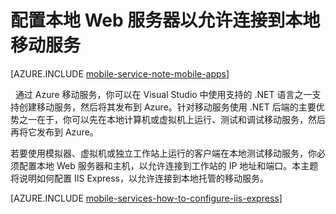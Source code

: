 <properties
	pageTitle="配置 IIS Express 以便测试本地移动服务 | Azure 移动服务"
	description="了解如何配置 IIS Express，以便连接到本地移动服务项目进行测试。"
	authors="ggailey777"
	manager="dwrede"
	services="mobile-services"
	documentationCenter=""
	editor=""/>

<tags 
	ms.service="mobile-services" 
	ms.date="02/07/2016"
	wacn.date="03/28/2016"/>

# 配置本地 Web 服务器以允许连接到本地移动服务 

[AZURE.INCLUDE [mobile-service-note-mobile-apps](../includes/mobile-services-note-mobile-apps.md)]

&nbsp;
通过 Azure 移动服务，你可以在 Visual Studio 中使用支持的 .NET 语言之一支持创建移动服务，然后将其发布到 Azure。针对移动服务使用 .NET 后端的主要优势之一在于，你可以先在本地计算机或虚拟机上运行、测试和调试移动服务，然后再将它发布到 Azure。

若要使用模拟器、虚拟机或独立工作站上运行的客户端在本地测试移动服务，你必须配置本地 Web 服务器和主机，以允许连接到工作站的 IP 地址和端口。本主题将说明如何配置 IIS Express，以允许连接到本地托管的移动服务。

[AZURE.INCLUDE [mobile-services-how-to-configure-iis-express](../includes/mobile-services-how-to-configure-iis-express.md)]

<!---HONumber=Mooncake_0118_2016-->
